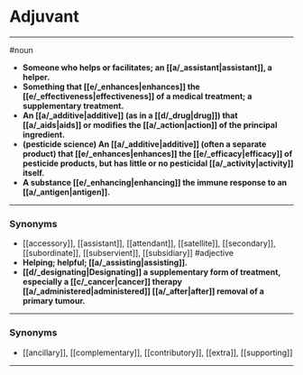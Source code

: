 # Adjuvant
---
#noun
- **Someone who helps or facilitates; an [[a/_assistant|assistant]], a helper.**
- **Something that [[e/_enhances|enhances]] the [[e/_effectiveness|effectiveness]] of a medical treatment; a supplementary treatment.**
- **An [[a/_additive|additive]] (as in a [[d/_drug|drug]]) that [[a/_aids|aids]] or modifies the [[a/_action|action]] of the principal ingredient.**
- **(pesticide science) An [[a/_additive|additive]] (often a separate product) that [[e/_enhances|enhances]] the [[e/_efficacy|efficacy]] of pesticide products, but has little or no pesticidal [[a/_activity|activity]] itself.**
- **A substance [[e/_enhancing|enhancing]] the immune response to an [[a/_antigen|antigen]].**
---
### Synonyms
- [[accessory]], [[assistant]], [[attendant]], [[satellite]], [[secondary]], [[subordinate]], [[subservient]], [[subsidiary]]
#adjective
- **Helping; helpful; [[a/_assisting|assisting]].**
- **[[d/_designating|Designating]] a supplementary form of treatment, especially a [[c/_cancer|cancer]] therapy [[a/_administered|administered]] [[a/_after|after]] removal of a primary tumour.**
---
### Synonyms
- [[ancillary]], [[complementary]], [[contributory]], [[extra]], [[supporting]]
---
